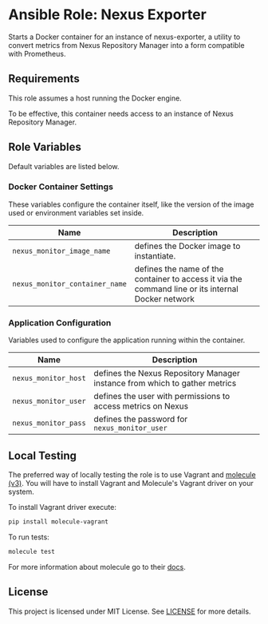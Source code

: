 Ansible Role: Nexus Exporter
=========

Starts a Docker container for an instance of nexus-exporter, a utility to convert
metrics from Nexus Repository Manager into a form compatible with Prometheus.

Requirements
------------

This role assumes a host running the Docker engine.

To be effective, this container needs access to an instance of
Nexus Repository Manager.

Role Variables
--------------

Default variables are listed below.

### Docker Container Settings
These variables configure the container itself, like the version of the image
used or environment variables set inside.

| Name           | Description                        |
| -------------- | -----------------------------------|
| `nexus_monitor_image_name` | defines the Docker image to instantiate. |
| `nexus_monitor_container_name` | defines the name of the container to access it via the command line or its internal Docker network |

### Application Configuration

Variables used to configure the application running within the container.

| Name           | Description                        |
| -------------- | -----------------------------------|
| `nexus_monitor_host` | defines the Nexus Repository Manager instance from which to gather metrics |
| `nexus_monitor_user` | defines the user with permissions to access metrics on Nexus |
| `nexus_monitor_pass` | defines the password for `nexus_monitor_user` |

## Local Testing

The preferred way of locally testing the role is to use Vagrant and [molecule (v3)](https://molecule.readthedocs.io/en/latest/). You will have to install Vagrant and Molecule's Vagrant driver on your system.

To install Vagrant driver execute:
```sh
pip install molecule-vagrant
```
To run tests:
```sh
molecule test
```
For more information about molecule go to their [docs](http://molecule.readthedocs.io/en/latest/).

## License

This project is licensed under MIT License. See [LICENSE](/LICENSE) for more details.
